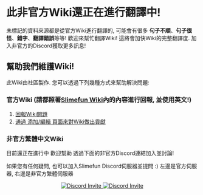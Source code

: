 # 此非官方Wiki還正在進行翻譯中!
未標記的資料來源都是從官方Wiki進行翻譯的, 可能會有很多 **句子不順**、**句子很怪**、**錯字**、**翻譯錯誤**等等!
歡迎來幫忙翻譯Wiki! 這將會加快Wiki的完整翻譯度. 加入非官方的Discord獲取更多訊息! 

## 幫助我們維護Wiki!
此Wiki由社區製作.
您可以透過下列幾種方式來幫助解決問題:

### 官方Wiki (請都照著[Slimefun Wiki](https://github.com/Slimefun/Wiki)內的內容進行回報, 並使用英文!)
1. [回報Wiki問題](https://github.com/Slimefun/Wiki/issues)
2. [通過 添加/編輯 頁面來對Wiki做出貢獻](https://github.com/Slimefun/Slimefun4/wiki/Expanding-the-Wiki)

### 非官方繁體中文Wiki
目前還正在進行中 歡迎幫助 透過下面的非官方Discord連結加入並討論!

如果您有任何疑問, 也可以加入Slimefun Discord伺服器並提問 :)
左邊是官方伺服器, 右邊是非官方繁體伺服器
<p align="center">
  <a href="https://discord.gg/slimefun">
    <img src="https://discordapp.com/api/guilds/565557184348422174/widget.png?style=banner3" alt="Discord Invite"/>
  </a>
  <a href="https://discord.gg/GF4CwjFXT9">
    <img src="https://discordapp.com/api/guilds/769186119551156224/widget.png?style=banner3" alt="Discord Invite"/>
  </a>
</p>
